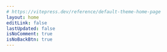 ```yaml
---
# https://vitepress.dev/reference/default-theme-home-page
layout: home
editLink: false
lastUpdated: false
isNoComment: true
isNoBackBtn: true
---
```


<ToolsPage />

<script lang="ts" setup>
import ToolsPage from './.vitepress/theme/views/ToolsPage.vue'
</script>
